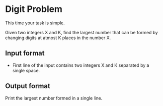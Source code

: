 # Digit Problem

This time your task is simple.

Given two integers X and K, find the largest number that can be formed by changing digits at atmost K places in the number X.

## Input format

- First line of the input contains two integers X and K separated by a single space.

## Output format

Print the largest number formed in a single line.
